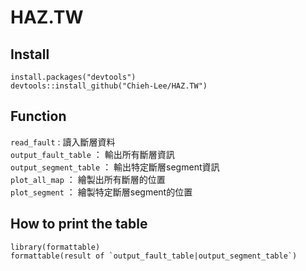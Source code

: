 # HAZ.TW

## Install

```
install.packages("devtools")
devtools::install_github("Chieh-Lee/HAZ.TW")
```


## Function
`read_fault` : 讀入斷層資料  
`output_fault_table` ： 輸出所有斷層資訊  
`output_segment_table` ： 輸出特定斷層segment資訊  
`plot_all_map` ： 繪製出所有斷層的位置  
`plot_segment` ： 繪製特定斷層segment的位置

## How to print the table
```
library(formattable)
formattable(result of `output_fault_table|output_segment_table`)
```